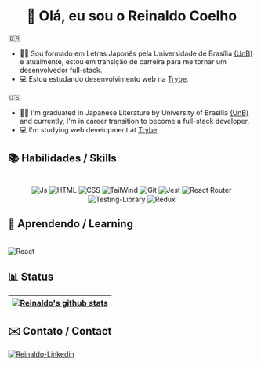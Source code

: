  <h1 align='center'>🌊 Olá, eu sou o Reinaldo Coelho</h1>

🇧🇷

- 👋🏻 Sou formado em Letras Japonês pela Universidade de Brasília [(UnB)](https://www.unb.br/) e atualmente, estou em transição de carreira para me tornar um desenvolvedor full-stack.
- 💻 Estou estudando desenvolvimento web na [Trybe](https://www.betrybe.com/).

🇺🇸

- 👋🏻 I'm graduated in Japanese Literature by University of Brasilia [(UnB)](https://international.unb.br/) and currently, I'm in career transition to become a full-stack developer.
- 💻 I'm studying web development at [Trybe](https://www.betrybe.com/).

## 📚 Habilidades / Skills
<div align='center'><br>
  <img align='center' alt='Js' src='https://img.shields.io/badge/JavaScript-F7DF1E?style=for-the-badge&logo=javascript&logoColor=black'/>
 
  <img align='center' alt='HTML'  src='https://img.shields.io/badge/HTML5-E34F26?style=for-the-badge&logo=html5&logoColor=white'/>
 
  <img align='center' alt='CSS' src='https://img.shields.io/badge/CSS3-1572B6?style=for-the-badge&logo=css3&logoColor=white'/>
 
  <img align='center' alt='TailWind' src='https://img.shields.io/badge/Tailwind_CSS-38B2AC?style=for-the-badge&logo=tailwind-css&logoColor=white'/>
 
  <img align='center' alt='Git' src='https://img.shields.io/badge/GIT-E44C30?style=for-the-badge&logo=git&logoColor=white'/>
 
  <img align='center' alt='Jest' src='https://img.shields.io/badge/Jest-323330?style=for-the-badge&logo=Jest&logoColor=white'/>
 
  <img align='center' alt='React Router' src='https://img.shields.io/badge/React_Router-CA4245?style=for-the-badge&logo=react-router&logoColor=white'/>
 
  <img align='center' alt='Testing-Library' src='https://img.shields.io/badge/testing%20library-323330?style=for-the-badge&logo=testing-library&logoColor=red'/>
 
  <img align='center' alt='Redux'  src='https://img.shields.io/badge/Redux-593D88?style=for-the-badge&logo=redux&logoColor=white'/>

</div>

## 🌱 Aprendendo / Learning
<div style="display: inline_block"><br>
  <img align='center' alt='React' src='https://img.shields.io/badge/React-20232A?style=for-the-badge&logo=react&logoColor=61DAFB'/>
  
</div>


## 📊 Status

| <a href="https://github.com/coelhoreinaldo"><img align="center" src="https://github-readme-streak-stats.herokuapp.com/?user=coelhoreinaldo&theme=tokyonight&hide_border=true)" alt="Reinaldo's github stats" /></a>
| ------------- |
    
 ## ✉️ Contato / Contact
  
<a href='https://www.linkedin.com/in/coelhoreinaldo/' target='_blank' ><img align='center' alt='Reinaldo-Linkedin' src='https://img.shields.io/badge/LinkedIn-0077B5?style=for-the-badge&logo=linkedin&logoColor=white'/></a>

